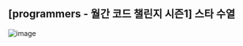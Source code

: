 ## [programmers - 월간 코드 챌린지 시즌1] 스타 수열

![image](https://user-images.githubusercontent.com/22045163/120893357-d861c680-c64d-11eb-9cd7-1dae1ef20106.png)
